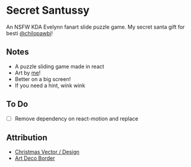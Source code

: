 # Secret Santussy

An NSFW KDA Evelynn fanart slide puzzle game. My secret santa gift for besti [@chilopawbi](https://www.twitter.com/chilopawbi)!

## Notes

- A puzzle sliding game made in react
- Art by [me](https://www.twitter.com/im_caelli)!
- Better on a big screen!
- If you need a hint, wink wink

## To Do

- [ ] Remove dependency on react-motion and replace

## Attribution

- [Christmas Vector / Design](https://www.freepik.com/free-vector/christmas-season-celebration-landing-page-template_32448156.html)
- [Art Deco Border](https://www.freepik.com/free-vector/art-deco-golden-frames-set_8270940.html)
